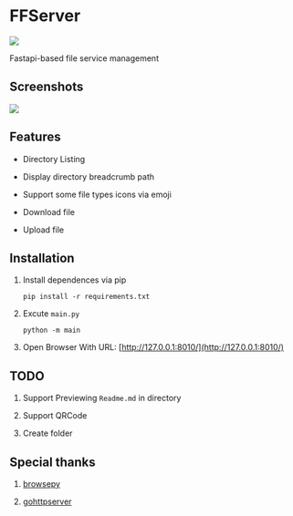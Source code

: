 # FFServer

![](https://github.com/SimonWDC/ffserver/static/img/ffserver.png)

Fastapi-based file service management

## Screenshots

![](https://github.com/SimonWDC/ffserver/static/img/screenshot.png)

## Features

- Directory Listing

- Display directory breadcrumb path

- Support some file types icons via emoji

- Download file 

- Upload file

## Installation

1. Install dependences via pip
    ```
    pip install -r requirements.txt
    ```

2. Excute `main.py`
    ```
    python -m main
    ```

3. Open Browser With URL: [http://127.0.0.1:8010/](http://127.0.0.1:8010/)

## TODO

1. Support Previewing `Readme.md` in directory

2. Support QRCode

3. Create folder

## Special thanks

1. [browsepy](https://github.com/ergoithz/browsepy)

2. [gohttpserver](https://github.com/codeskyblue/gohttpserver)